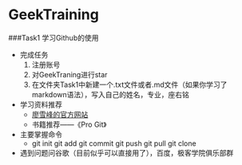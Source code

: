 # GeekTraining
###Task1 学习Github的使用
* 完成任务
  1. 注册账号
  2. 对GeekTraning进行star
  3. 在文件夹Task1中新建一个.txt文件或者.md文件（如果你学习了markdown语法），写入自己的姓名，专业，座右铭
* 学习资料推荐
  * [廖雪峰的官方网站](http://www.liaoxuefeng.com/wiki/0013739516305929606dd18361248578c67b8067c8c017b000/00137628548491051ccfaef0ccb470894c858999603fedf000)
  * 书籍推荐——《Pro Git》
* 主要掌握命令
  * git init   git add   git commit   git push   git pull   git clone 
* 遇到问题问谷歌（目前似乎可以直接用了），百度，极客学院俱乐部群

  
